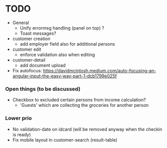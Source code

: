 # TODO

* General
    * Unify errormsg handling (panel on top) ?
    * Toast messages?
* customer creation
    * add employer field also for additional persons
* customer edit
    * enforce validation also when editing
* customer-detail
    * add document upload
* Fix autofocus: https://davidmcintosh.medium.com/auto-focusing-an-angular-input-the-easy-way-part-1-dcb1799e025f

### Open things (to be discussed)

* Checkbox to excluded certain persons from income calculation?
    * 'Guests' which are collecting the groceries for another person

### Lower prio

* No validation-date on idcard (will be removed anyway when the checkin is ready)
* Fix mobile layout in customer-search (result-table)
